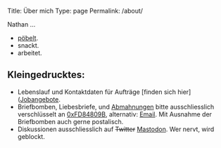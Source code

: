 Title: Über mich
Type: page
Permalink: /about/

Nathan ...

- [pöbelt](https://chaos.social/@zeitschlag).
- snackt.
- arbeitet.

## Kleingedrucktes:

- Lebenslauf und Kontaktdaten für Aufträge [finden sich hier]([Jobangebote](https://zeitschlag.net/lebenslauf/).
- Briefbomben, Liebesbriefe, und [Abmahnungen](https://bullenscheisse.de/2017/update-zur-abmahnung-wegen-wir-sind-afd-de/) bitte ausschliesslich verschlüsselt an [0xFD84809B](http://pgp.mit.edu/pks/lookup?op=get&search=0x19FB630EFD84809B), alternativ: [Email](https://encrypt.to/0xFD84809B). Mit Ausnahme der Briefbomben auch gerne postalisch.
- Diskussionen ausschliesslich auf <del>Twitter</del> [Mastodon](https://chaos.social/@zeitschlag). Wer nervt, wird geblockt.